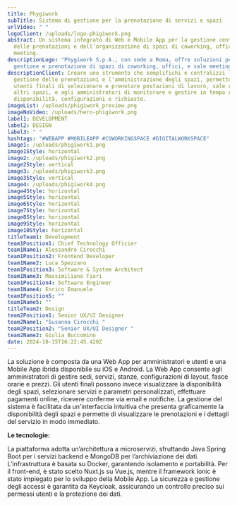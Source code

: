```yaml
---
title: Phygiwork
subTitle: Sistema di gestione per la prenotazione di servizi e spazi
urlVideo: " "
logoClient: /uploads/logo-phigiwork.png
abstract: Un sistema integrato di Web e Mobile App per la gestione centralizzata
  delle prenotazioni e dell’organizzazione di spazi di coworking, uffici e sale
  meeting.
descriptionLogo: "Phygiwork S.p.A., con sede a Roma, offre soluzioni per la
  gestione e prenotazione di spazi di coworking, uffici, e sale meeting. "
descriptionClient: Creare uno strumento che semplifichi e centralizzi la
  gestione delle prenotazioni e l’amministrazione degli spazi, permettendo agli
  utenti finali di selezionare e prenotare postazioni di lavoro, sale riunioni e
  altri spazi, e agli amministratori di monitorare e gestire in tempo reale
  disponibilità, configurazioni e richieste.
imageList: /uploads/phigiwork_preview.png
imageNoVideo: /uploads/hero-phigiwork.png
label1: DEVELOPMENT
label2: DESIGN
label3: " "
hashtags: "#WEBAPP #MOBILEAPP #COWORKINGSPACE #DIGITALWORKSPACE"
image1: /uploads/phigiwork1.png
image1Style: horizontal
image2: /uploads/phigiwork2.png
image2Style: vertical
image3: /uploads/phigiwork3.png
image3Style: vertical
image4: /uploads/phigiwork4.png
image4Style: horizontal
image5Style: horizontal
image6Style: horizontal
image7Style: horizontal
image8Style: horizontal
image9Style: horizontal
image10Style: horizontal
titleTeam1: Development
team1Position1: Chief Technology Officier
team1Name1: Alessandro Cirocchi
team1Position2: Frontend Developer
team1Name2: Luca Spezzano
team1Position3: Software & System Architect
team1Name3: Massimiliano Fiori
team1Position4: Software Engineer
team1Name4: Enrico Emanuele
team1Position5: ""
team1Name5: ""
titleTeam2: Design
team2Position1: Senior UX/UI Designer
team2Name1: "Susanna Cirocchi "
team2Position2: "Senior UX/UI Designer "
team2Name2: Giulia Buccomino
date: 2024-10-15T16:22:45.420Z
---
```

La soluzione è composta da una Web App per amministratori e utenti e una Mobile App ibrida disponibile su iOS e Android. La Web App consente agli amministratori di gestire sedi, servizi, stanze, configurazioni di layout, fasce orarie e prezzi. Gli utenti finali possono invece visualizzare la disponibilità degli spazi, selezionare servizi e parametri personalizzati, effettuare pagamenti online, ricevere conferme via email e notifiche. La gestione del sistema è facilitata da un'interfaccia intuitiva che presenta graficamente la disponibilità degli spazi e permette di visualizzare le prenotazioni e i dettagli del servizio in modo immediato.

**Le tecnologie:**

La piattaforma adotta un’architettura a microservizi, sfruttando Java Spring Boot per i servizi backend e MongoDB per l’archiviazione dei dati. L’infrastruttura è basata su Docker, garantendo isolamento e portabilità. Per il front-end, è stato scelto Nuxt.js su Vue.js, mentre il framework Ionic è stato impiegato per lo sviluppo della Mobile App. La sicurezza e gestione degli accessi è garantita da Keycloak, assicurando un controllo preciso sui permessi utenti e la protezione dei dati.
